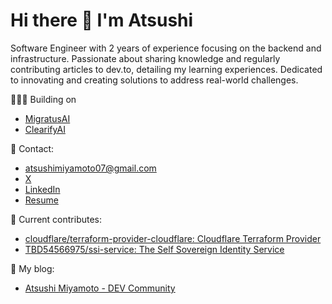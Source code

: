 # Hi there 🍣 I'm Atsushi

Software Engineer with 2 years of experience focusing on the backend and infrastructure. Passionate about sharing knowledge and regularly contributing articles to dev.to, detailing my learning experiences. Dedicated to innovating and creating solutions to address real-world challenges.

🧑🏻‍💻 Building on
- [MigratusAI](https://www.migratusai.com/)
- [ClearifyAI](https://clearifyai.framer.website/)


📩 Contact:
- atsushimiyamoto07@gmail.com
- [X](https://twitter.com/Jun92587994)
- [LinkedIn](https://linkedin.com/in/atsushi-miyamoto-aa38a3180)
- [Resume](https://resume.creddle.io/resume/bkhje2sa14q)

🦄 Current contributes:
- [cloudflare/terraform-provider-cloudflare: Cloudflare Terraform Provider](https://github.com/cloudflare/terraform-provider-cloudflare)
- [TBD54566975/ssi-service: The Self Sovereign Identity Service](https://github.com/TBD54566975/ssi-service)

📝 My blog:
- [Atsushi Miyamoto - DEV Community](https://dev.to/atsushii)

